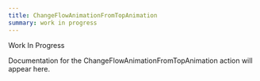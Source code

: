 ```yaml
---
title: ChangeFlowAnimationFromTopAnimation
summary: work in progress
---
```


Work In Progress

Documentation for the ChangeFlowAnimationFromTopAnimation action will appear here.